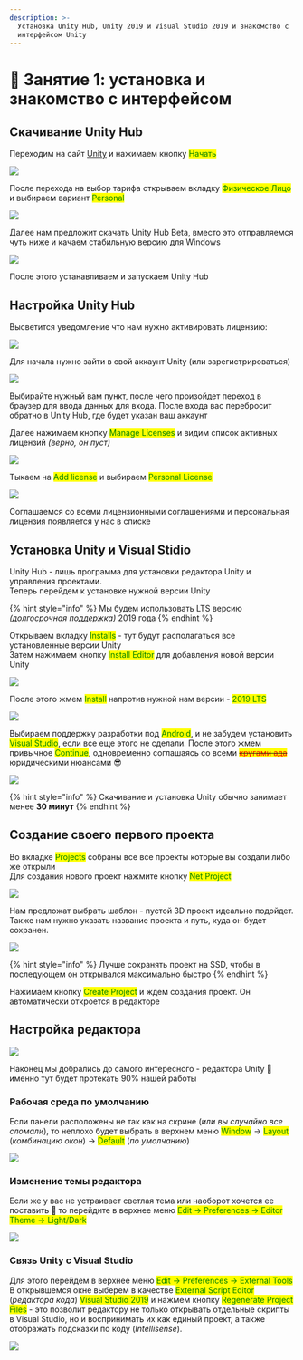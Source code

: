 ```yaml
---
description: >-
  Установка Unity Hub, Unity 2019 и Visual Studio 2019 и знакомство с
  интерфейсом Unity
---
```


# 🎯 Занятие 1: установка и знакомство с интерфейсом

## Скачивание Unity Hub

Переходим на сайт [Unity](https://unity.com/ru) и нажимаем кнопку <mark style="color:green;">Начать</mark>

![](<.gitbook/assets/image (33).png>)

После перехода на выбор тарифа открываем вкладку <mark style="color:green;">Физическое Лицо</mark> и выбираем вариант <mark style="color:green;">Personal</mark>

![](<.gitbook/assets/image (19).png>)

Далее нам предложит скачать Unity Hub Beta, вместо это отправляемся чуть ниже и качаем стабильную версию для Windows

![](<.gitbook/assets/image (27).png>)

После этого устанавливаем и запускаем Unity Hub

## Настройка Unity Hub

Высветится уведомление что нам нужно активировать лицензию:

![](<.gitbook/assets/image (8).png>)

Для начала нужно зайти в свой аккаунт Unity (или зарегистрироваться)

![](<.gitbook/assets/image (10).png>)

Выбирайте нужный вам пункт, после чего произойдет переход в браузер для ввода данных для входа. После входа вас перебросит обратно в Unity Hub, где будет указан ваш аккаунт

Далее нажимаем кнопку <mark style="color:green;">Manage Licenses</mark> и видим список активных лицензий _(верно, он пуст)_

![](<.gitbook/assets/image (29).png>)

Тыкаем на <mark style="color:green;">Add license</mark> и выбираем <mark style="color:green;">Personal License</mark>

![](<.gitbook/assets/image (14).png>)

Соглашаемся со всеми лицензионными соглашениями и персональная лицензия появляется у нас в списке

## Установка Unity и Visual Stidio

Unity Hub - лишь программа для установки редактора Unity и управления проектами.\
Теперь перейдем к установке нужной версии Unity

{% hint style="info" %}
Мы будем использовать LTS версию _(долгосрочная поддержка)_ 2019 года
{% endhint %}

Открываем вкладку <mark style="color:green;">Installs</mark> - тут будут располагаться все установленные версии Unity\
Затем нажимаем кнопку <mark style="color:green;">Install Editor</mark> для добавления новой версии Unity

![](<.gitbook/assets/image (25).png>)

После этого жмем <mark style="color:green;">Install</mark> напротив нужной нам версии - <mark style="color:green;">2019 LTS</mark>

![](<.gitbook/assets/image (7).png>)

Выбираем поддержку разработки под <mark style="color:green;">Android</mark>, и не забудем установить <mark style="color:green;">Visual Studio</mark>, если все еще этого не сделали. После этого жмем привычное <mark style="color:green;">Continue</mark>, одновременно соглашаясь со всеми ~~<mark style="color:red;">кругами ада</mark>~~ юридическими нюансами :sunglasses:

![](<.gitbook/assets/image (39).png>)

{% hint style="info" %}
Скачивание и установка Unity обычно занимает менее **30 минут**
{% endhint %}

## Создание своего первого проекта

Во вкладке <mark style="color:green;">Projects</mark> собраны все все проекты которые вы создали либо же открыли\
Для создания нового проект нажмите кнопку <mark style="color:green;">Net Project</mark>

![](<.gitbook/assets/image (28).png>)

Нам предложат выбрать шаблон - пустой 3D проект идеально подойдет.\
Также нам нужно указать название проекта и путь, куда он будет сохранен.

![](<.gitbook/assets/image (21).png>)

{% hint style="info" %}
Лучше сохранять проект на SSD, чтобы в последующем он открывался максимально быстро
{% endhint %}

Нажимаем кнопку <mark style="color:green;">Create Project</mark> и ждем создания проект. Он автоматически откроется в редакторе

## Настройка редактора

![](<.gitbook/assets/image (40).png>)

Наконец мы добрались до самого интересного - редактора Unity :tada: именно тут будет протекать 90% нашей работы

### Рабочая среда по умолчанию

Если панели расположены не так как на скрине (_или вы случайно все сломали_), то неплохо будет выбрать в верхнем меню <mark style="color:green;">Window</mark> -> <mark style="color:green;">Layout</mark> (_комбинацию окон_) -> <mark style="color:green;">Default</mark> (_по умолчанию_)

![](<.gitbook/assets/image (42).png>)

### Изменение темы редактора

Если же у вас не устраивает светлая тема или наоборот хочется ее поставить :grimacing: то перейдите в верхнее меню <mark style="color:green;">Edit -> Preferences -> Editor Theme -> Light/Dark</mark>

![](<.gitbook/assets/image (1).png>)

### Связь Unity c Visual Studio

Для этого перейдем в верхнее меню <mark style="color:green;">Edit -> Preferences -> External Tools</mark>\
В открывшемся окне выберем в качестве <mark style="color:green;">External Script Editor</mark> (_редактора кода_) <mark style="color:green;">Visual Studio 2019</mark> и нажмем кнопку <mark style="color:green;">Regenerate Project Files</mark> - это позволит редактору не только открывать отдельные скрипты в Visual Studio, но и воспринимать их как единый проект, а также отображать подсказки по коду (_Intellisense_).

![](<.gitbook/assets/image (37).png>)
